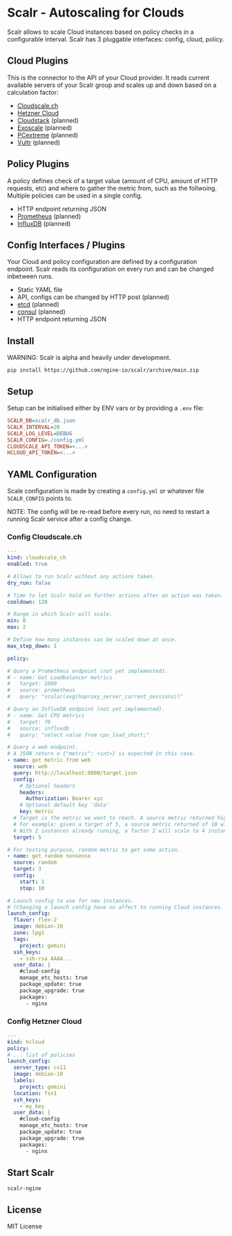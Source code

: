 # Scalr - Autoscaling for Clouds

Scalr allows to scale Cloud instances based on policy checks in a configurable interval. Scalr has 3 pluggable interfaces: config, cloud, policy. 

## Cloud Plugins

This is the connector to the API of your Cloud provider. It reads current available servers of your Scalr group and scales up and down based on a calculation factor:

- [Cloudscale.ch](https://www.cloudscale.ch/)
- [Hetzner Cloud](https://www.hetzner.com/cloud)
- [Cloudstack](https://cloudstack.apache.org) (planned)
- [Exoscale](https://www.exoscale.com) (planned)
- [PCextreme](https://www.pcextreme.com) (planned)
- [Vultr](https://www.vultr.com) (planned)

## Policy Plugins

A policy defines check of a target value (amount of CPU, amount of HTTP requests, etc) and where to gather the metric from, such as the follwoing. Multiple policies can be used in a single config.

- HTTP endpoint returning JSON
- [Prometheus](https://prometheus.io) (planned)
- [InfluxDB](https://www.influxdata.com/) (planned)

## Config Interfaces / Plugins

Your Cloud and policy configuration are defined by a configuration endpoint. Scalr reads its configuration on every run and can be changed inbetween runs.

- Static YAML file
- API, configs can be changed by HTTP post (planned)
- [etcd](https://etcd.io) (planned)
- [consul](https://www.consul.io) (planned)
- HTTP endpoint returning JSON

## Install

WARNING: Scalr is alpha and heavily under development.

```shell
pip install https://github.com/ngine-io/scalr/archive/main.zip
```

## Setup

Setup can be initialised either by ENV vars or by providing a `.env` file:

```ini
SCALR_DB=scalr_db.json
SCALR_INTERVAL=20
SCALR_LOG_LEVEL=DEBUG
SCALR_CONFIG=./config.yml
CLOUDSCALE_API_TOKEN=<...>
HCLOUD_API_TOKEN=<...>
```

## YAML Configuration

Scale configuration is made by creating a `config.yml` or whatever file `SCALR_CONFIG` points to.

NOTE: The config will be re-read before every run, no need to restart a running Scalr service after a config change.

### Config Cloudscale.ch

```yaml
---
kind: cloudscale_ch
enabled: true

# Allows to run Scalr without any actions taken.
dry_run: false

# Time to let Scalr hold on further actions after an action was taken.
cooldown: 120

# Range in which Scalr will scale.
min: 0
max: 2

# Define how many instances can be scaled down at once.
max_step_down: 1

policy:

# Query a Prometheus endpoint (not yet implemented).
# - name: Get Loadbalancer metrics
#   target: 1000
#   source: prometheus
#   query: "scalar(avg(haproxy_server_current_sessions))"

# Query an InfluxDB endpoint (not yet implemented).
# - name: Get CPU metrics
#   target: 70
#   source: influxdb
#   query: "select value from cpu_load_short;"

# Query a web endpoint.
# A JSON return o {"metric": <int>} is expected in this case.
- name: get metric from web
  source: web
  query: http://localhost:8000/target.json
  config:
    # Optional headers
    headers:
      Authorization: Bearer xyz
    # Optional default key 'data'
    key: metric
  # Target is the metric we want to reach. A source metric returned higher than this target will result in scaling up, a lower to scaling down.
  # For example: given a target of 5, a source metric returned of 10 will results in a scaling factor 2.0.
  # With 2 instances already running, a factor 2 will scale to 4 instances (2 x 2.0), except the max allow instances is lower than 4.
  target: 5

# For testing purpose, random metric to get some action.
- name: get random nonsense
  source: random
  target: 3
  config:
    start: 1
    stop: 10

# Launch config to use for new instances.
# (Changing a launch config have no affect to running Cloud instances. But this may change in the future.)
launch_config:
  flavor: flex-2
  image: debian-10
  zone: lpg1
  tags:
    project: gemini
  ssh_keys:
    - ssh-rsa AAAA...
  user_data: |
    #cloud-config
    manage_etc_hosts: true
    package_update: true
    package_upgrade: true
    packages:
      - nginx
```

### Config Hetzner Cloud

```yaml
---
kind: hcloud
policy:
# ... list of policies
launch_config:
  server_type: cx11
  image: debian-10
  labels:
    project: gemini
  location: fsn1
  ssh_keys:
    - my_key
  user_data: |
    #cloud-config
    manage_etc_hosts: true
    package_update: true
    package_upgrade: true
    packages:
      - nginx
```

## Start Scalr

```shell
scalr-ngine
```

## License

MIT License
